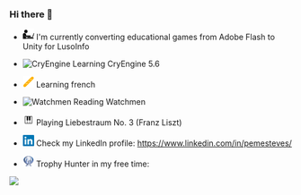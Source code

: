 ### Hi there 👋

- <img src="icons/working.svg" alt="Working" width="20px"/> I'm currently converting educational games from Adobe Flash to Unity for LusoInfo

- <img src="icons/cryengine.ico" alt="CryEngine" width="20px"/> Learning CryEngine 5.6

- <img src="icons/baguette.png" alt="Baguette" width="20px"/> Learning french

- <img src="icons/watchmen.ico" alt="Watchmen" width="20px"/> Reading Watchmen

- <img src="icons/piano.png" alt="Piano" width="20px"/> Playing Liebestraum No. 3 (Franz Liszt)

- <img src="icons/linkedin.png" alt="LinkedIn" width="20px"/> Check my LinkedIn profile: https://www.linkedin.com/in/pemesteves/  

- <img src="icons/platinum.png" alt="Platinum Trophy" width="20px"/> Trophy Hunter in my free time:

<a href="https://psnprofiles.com/funeven"><img src="https://card.psnprofiles.com/2/funeven.png" border="0"></a>